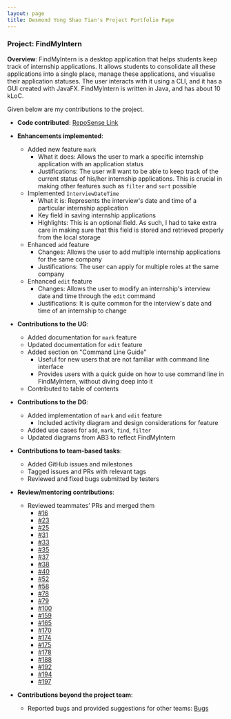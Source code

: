 ```yaml
---
layout: page
title: Desmond Yong Shao Tian's Project Portfolio Page
---
```


### Project: FindMyIntern

**Overview**: FindMyIntern is a desktop application that helps students keep track of internship applications. It allows students to consolidate all these applications into a single place, manage these applications, and visualise their application statuses. The user interacts with it using a CLI, and it has a GUI created with JavaFX. FindMyIntern is written in Java, and has about 10 kLoC.

Given below are my contributions to the project.

* **Code contributed**: [RepoSense Link](https://nus-cs2103-ay2223s1.github.io/tp-dashboard/?search=desmondyst&breakdown=true)

* **Enhancements implemented**: 
  * Added new feature `mark`
    * What it does: Allows the user to mark a specific internship application with an application status
    * Justifications: The user will want to be able to keep track of the current status of his/her internship applications. This is crucial in making other features such as `filter` and `sort` possible
  * Implemented `InterviewDateTime`
    * What it is: Represents the interview's date and time of a particular internship application
    * Key field in saving internship applications
    * Highlights: This is an optional field. As such, I had to take extra care in making sure that this field is stored and retrieved properly from the local storage
  * Enhanced `add` feature
    * Changes: Allows the user to add multiple internship applications for the same company
    * Justifications: The user can apply for multiple roles at the same company
  * Enhanced `edit` feature
    * Changes: Allows the user to modify an internship's interview date and time through the `edit` command 
    * Justifications: It is quite common for the interview's date and time of an internship to change

* **Contributions to the UG**: 
  * Added documentation for `mark` feature
  * Updated documentation for `edit` feature
  * Added section on "Command Line Guide"
    * Useful for new users that are not familiar with command line interface
    * Provides users with a quick guide on how to use command line in FindMyIntern, without diving deep into it
  * Contributed to table of contents

* **Contributions to the DG**: 
  * Added implementation of `mark` and `edit` feature
    * Included activity diagram and design considerations for feature
  * Added use cases for `add`, `mark`, `find`, `filter`
  * Updated diagrams from AB3 to reflect FindMyIntern

* **Contributions to team-based tasks**: 
  * Added GitHub issues and milestones
  * Tagged issues and PRs with relevant tags
  * Reviewed and fixed bugs submitted by testers

* **Review/mentoring contributions**: 
  * Reviewed teammates’ PRs and merged them
    * [#16](https://github.com/AY2223S1-CS2103T-T14-1/tp/pull/16)
    * [#23](https://github.com/AY2223S1-CS2103T-T14-1/tp/pull/23)
    * [#25](https://github.com/AY2223S1-CS2103T-T14-1/tp/pull/25)
    * [#31](https://github.com/AY2223S1-CS2103T-T14-1/tp/pull/31)
    * [#33](https://github.com/AY2223S1-CS2103T-T14-1/tp/pull/33)
    * [#35](https://github.com/AY2223S1-CS2103T-T14-1/tp/pull/35)
    * [#37](https://github.com/AY2223S1-CS2103T-T14-1/tp/pull/37)
    * [#38](https://github.com/AY2223S1-CS2103T-T14-1/tp/pull/38)
    * [#40](https://github.com/AY2223S1-CS2103T-T14-1/tp/pull/40)
    * [#52](https://github.com/AY2223S1-CS2103T-T14-1/tp/pull/52)
    * [#58](https://github.com/AY2223S1-CS2103T-T14-1/tp/pull/58)
    * [#78](https://github.com/AY2223S1-CS2103T-T14-1/tp/pull/78)
    * [#79](https://github.com/AY2223S1-CS2103T-T14-1/tp/pull/79)
    * [#100](https://github.com/AY2223S1-CS2103T-T14-1/tp/pull/100)
    * [#159](https://github.com/AY2223S1-CS2103T-T14-1/tp/pull/159)
    * [#165](https://github.com/AY2223S1-CS2103T-T14-1/tp/pull/165)
    * [#170](https://github.com/AY2223S1-CS2103T-T14-1/tp/pull/170)
    * [#174](https://github.com/AY2223S1-CS2103T-T14-1/tp/pull/174)
    * [#175](https://github.com/AY2223S1-CS2103T-T14-1/tp/pull/175)
    * [#178](https://github.com/AY2223S1-CS2103T-T14-1/tp/pull/178)
    * [#188](https://github.com/AY2223S1-CS2103T-T14-1/tp/pull/188)
    * [#192](https://github.com/AY2223S1-CS2103T-T14-1/tp/pull/192)
    * [#194](https://github.com/AY2223S1-CS2103T-T14-1/tp/pull/194)
    * [#197](https://github.com/AY2223S1-CS2103T-T14-1/tp/pull/178)


* **Contributions beyond the project team**: 
  * Reported bugs and provided suggestions for other teams: [Bugs](https://github.com/desmondyst/ped/issues)

